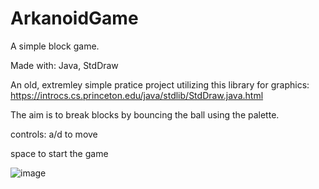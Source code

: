 # ArkanoidGame
A simple block game.

Made with: Java, StdDraw

An old, extremley simple pratice project utilizing this library for graphics: https://introcs.cs.princeton.edu/java/stdlib/StdDraw.java.html

The aim is to break blocks by bouncing the ball using the palette.

controls:
a/d to move

space to start the game

![image](https://github.com/user-attachments/assets/bf9dbb85-58db-4ebf-9565-8e96fa64f14a)
